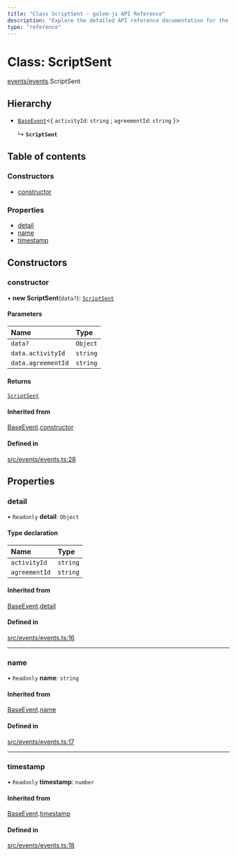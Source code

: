 ```yaml
---
title: "Class ScriptSent - golem-js API Reference"
description: "Explore the detailed API reference documentation for the Class ScriptSent within the golem-js SDK for the Golem Network."
type: "reference"
---
```

# Class: ScriptSent

[events/events](../modules/events_events).ScriptSent

## Hierarchy

- [`BaseEvent`](events_events.BaseEvent)\<\{ `activityId`: `string` ; `agreementId`: `string`  }\>

  ↳ **`ScriptSent`**

## Table of contents

### Constructors

- [constructor](events_events.ScriptSent#constructor)

### Properties

- [detail](events_events.ScriptSent#detail)
- [name](events_events.ScriptSent#name)
- [timestamp](events_events.ScriptSent#timestamp)

## Constructors

### constructor

• **new ScriptSent**(`data?`): [`ScriptSent`](events_events.ScriptSent)

#### Parameters

| Name | Type |
| :------ | :------ |
| `data?` | `Object` |
| `data.activityId` | `string` |
| `data.agreementId` | `string` |

#### Returns

[`ScriptSent`](events_events.ScriptSent)

#### Inherited from

[BaseEvent](events_events.BaseEvent).[constructor](events_events.BaseEvent#constructor)

#### Defined in

[src/events/events.ts:28](https://github.com/golemfactory/golem-js/blob/8f6d57f/src/events/events.ts#L28)

## Properties

### detail

• `Readonly` **detail**: `Object`

#### Type declaration

| Name | Type |
| :------ | :------ |
| `activityId` | `string` |
| `agreementId` | `string` |

#### Inherited from

[BaseEvent](events_events.BaseEvent).[detail](events_events.BaseEvent#detail)

#### Defined in

[src/events/events.ts:16](https://github.com/golemfactory/golem-js/blob/8f6d57f/src/events/events.ts#L16)

___

### name

• `Readonly` **name**: `string`

#### Inherited from

[BaseEvent](events_events.BaseEvent).[name](events_events.BaseEvent#name)

#### Defined in

[src/events/events.ts:17](https://github.com/golemfactory/golem-js/blob/8f6d57f/src/events/events.ts#L17)

___

### timestamp

• `Readonly` **timestamp**: `number`

#### Inherited from

[BaseEvent](events_events.BaseEvent).[timestamp](events_events.BaseEvent#timestamp)

#### Defined in

[src/events/events.ts:18](https://github.com/golemfactory/golem-js/blob/8f6d57f/src/events/events.ts#L18)

